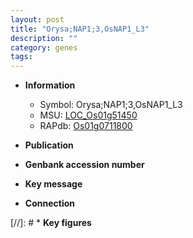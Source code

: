 ```yaml
---
layout: post
title: "Orysa;NAP1;3,OsNAP1_L3"
description: ""
category: genes
tags: 
---
```


* **Information**  
    + Symbol: Orysa;NAP1;3,OsNAP1_L3  
    + MSU: [LOC_Os01g51450](http://rice.uga.edu/cgi-bin/ORF_infopage.cgi?orf=LOC_Os01g51450)  
    + RAPdb: [Os01g0711800](http://rapdb.dna.affrc.go.jp/viewer/gbrowse_details/irgsp1?name=Os01g0711800)  

* **Publication**  

* **Genbank accession number**  

* **Key message**  

* **Connection**  

[//]: # * **Key figures**  


